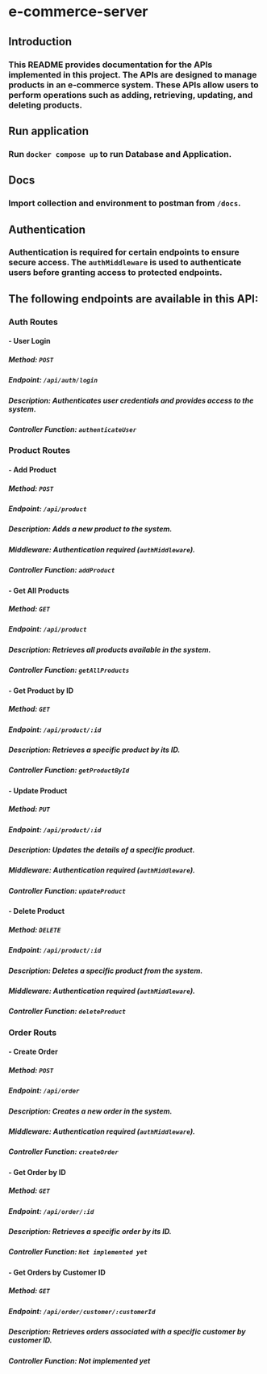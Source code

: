 # e-commerce-server

## Introduction
### This README provides documentation for the APIs implemented in this project. The APIs are designed to manage products in an e-commerce system. These APIs allow users to perform operations such as adding, retrieving, updating, and deleting products.

## Run application
### Run `docker compose up` to run Database and Application.

## Docs
### Import collection and environment to postman from `/docs`.

## Authentication
### Authentication is required for certain endpoints to ensure secure access. The `authMiddleware` is used to authenticate users before granting access to protected endpoints.

## The following endpoints are available in this API:

### Auth Routes

#### - User Login
##### Method: `POST`
##### Endpoint: `/api/auth/login`
##### Description: Authenticates user credentials and provides access to the system.
##### Controller Function: `authenticateUser`

### Product Routes

#### - Add Product
##### Method: `POST`
##### Endpoint: `/api/product`
##### Description: Adds a new product to the system.
##### Middleware: Authentication required (`authMiddleware`).
##### Controller Function: `addProduct`


#### - Get All Products
##### Method: `GET`
##### Endpoint: `/api/product`
##### Description: Retrieves all products available in the system.
##### Controller Function: `getAllProducts`

#### - Get Product by ID
##### Method: `GET`
##### Endpoint: `/api/product/:id`
##### Description: Retrieves a specific product by its ID.
##### Controller Function: `getProductById`

#### - Update Product
##### Method: `PUT`
##### Endpoint: `/api/product/:id`
##### Description: Updates the details of a specific product.
##### Middleware: Authentication required (`authMiddleware`).
##### Controller Function: `updateProduct`

#### - Delete Product
##### Method: `DELETE`
##### Endpoint: `/api/product/:id`
##### Description: Deletes a specific product from the system.
##### Middleware: Authentication required (`authMiddleware`).
##### Controller Function: `deleteProduct`

### Order Routs

#### - Create Order
##### Method: `POST`
##### Endpoint: `/api/order`
##### Description: Creates a new order in the system.
##### Middleware: Authentication required (`authMiddleware`).
##### Controller Function: `createOrder`

#### - Get Order by ID
##### Method: `GET`
##### Endpoint: `/api/order/:id`
##### Description: Retrieves a specific order by its ID.
##### Controller Function: `Not implemented yet`

#### - Get Orders by Customer ID
##### Method: `GET`
##### Endpoint: `/api/order/customer/:customerId`
##### Description: Retrieves orders associated with a specific customer by customer ID.
##### Controller Function: Not implemented yet